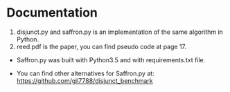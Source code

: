 # Documentation

1. disjunct.py and saffron.py is an implementation of the same algorithm in Python.
2. reed.pdf is the paper, you can find pseudo code at page 17.

 * Saffron.py was built with Python3.5 and with requirements.txt file.

 * You can find other alternatives for Saffron.py at: https://github.com/gil7788/disjunct_benchmark
